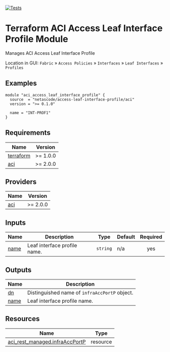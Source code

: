 <!-- BEGIN_TF_DOCS -->
[![Tests](https://github.com/netascode/terraform-aci-access-leaf-interface-profile/actions/workflows/test.yml/badge.svg)](https://github.com/netascode/terraform-aci-access-leaf-interface-profile/actions/workflows/test.yml)

# Terraform ACI Access Leaf Interface Profile Module

Manages ACI Access Leaf Interface Profile

Location in GUI:
`Fabric` » `Access Policies` » `Interfaces` » `Leaf Interfaces` » `Profiles`

## Examples

```hcl
module "aci_access_leaf_interface_profile" {
  source  = "netascode/access-leaf-interface-profile/aci"
  version = ">= 0.1.0"

  name = "INT-PROF1"
}
```

## Requirements

| Name | Version |
|------|---------|
| <a name="requirement_terraform"></a> [terraform](#requirement\_terraform) | >= 1.0.0 |
| <a name="requirement_aci"></a> [aci](#requirement\_aci) | >= 2.0.0 |

## Providers

| Name | Version |
|------|---------|
| <a name="provider_aci"></a> [aci](#provider\_aci) | >= 2.0.0 |

## Inputs

| Name | Description | Type | Default | Required |
|------|-------------|------|---------|:--------:|
| <a name="input_name"></a> [name](#input\_name) | Leaf interface profile name. | `string` | n/a | yes |

## Outputs

| Name | Description |
|------|-------------|
| <a name="output_dn"></a> [dn](#output\_dn) | Distinguished name of `infraAccPortP` object. |
| <a name="output_name"></a> [name](#output\_name) | Leaf interface profile name. |

## Resources

| Name | Type |
|------|------|
| [aci_rest_managed.infraAccPortP](https://registry.terraform.io/providers/CiscoDevNet/aci/latest/docs/resources/rest_managed) | resource |
<!-- END_TF_DOCS -->